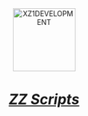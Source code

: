 <div align="center"><a href="https://discord.gg/7em4tX5k"><img weight = "125px", height = "125px", alt="XZ1DEVELOPMENT" src="https://private-user-images.githubusercontent.com/188993906/391304762-34d6c4c1-4ebf-4530-8b44-b62185f1419f.png?jwt=eyJhbGciOiJIUzI1NiIsInR5cCI6IkpXVCJ9.eyJpc3MiOiJnaXRodWIuY29tIiwiYXVkIjoicmF3LmdpdGh1YnVzZXJjb250ZW50LmNvbSIsImtleSI6ImtleTUiLCJleHAiOjE3MzMwMjU1MTQsIm5iZiI6MTczMzAyNTIxNCwicGF0aCI6Ii8xODg5OTM5MDYvMzkxMzA0NzYyLTM0ZDZjNGMxLTRlYmYtNDUzMC04YjQ0LWI2MjE4NWYxNDE5Zi5wbmc_WC1BbXotQWxnb3JpdGhtPUFXUzQtSE1BQy1TSEEyNTYmWC1BbXotQ3JlZGVudGlhbD1BS0lBVkNPRFlMU0E1M1BRSzRaQSUyRjIwMjQxMjAxJTJGdXMtZWFzdC0xJTJGczMlMkZhd3M0X3JlcXVlc3QmWC1BbXotRGF0ZT0yMDI0MTIwMVQwMzUzMzRaJlgtQW16LUV4cGlyZXM9MzAwJlgtQW16LVNpZ25hdHVyZT0yM2JmMjI4NzIwN2JhZDcxZjFmNWU0ZTVhYjg5NTQ4NDE3NDQ4MmU5NDMwMDE5MWUzZWRhOTIwOGI3NDU4ODk4JlgtQW16LVNpZ25lZEhlYWRlcnM9aG9zdCJ9.BF-Y8XnQFaJEs_kdBRcstKnmGqyIdXyEI9evg2HDLoU"></div><div align="center"><h1><i>ZZ Scripts</i></h1></div>
